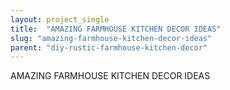 ```yaml
---
layout: project_single
title:  "AMAZING FARMHOUSE KITCHEN DECOR IDEAS"
slug: "amazing-farmhouse-kitchen-decor-ideas"
parent: "diy-rustic-farmhouse-kitchen-decor"
---
```

AMAZING FARMHOUSE KITCHEN DECOR IDEAS